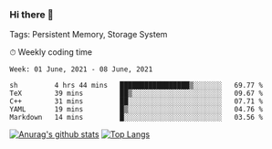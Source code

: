 ### Hi there 👋

Tags: Persistent Memory, Storage System

<!--

[![Anurag's github stats](https://github-readme-stats.vercel.app/api?username=wwyf)](https://github.com/anuraghazra/github-readme-stats)

[![Anurag's github stats](https://github-readme-stats.vercel.app/api?username=wwyf&count_private=true)](https://github.com/anuraghazra/github-readme-stats)


[![Top Langs](https://github-readme-stats.vercel.app/api/top-langs/?username=wwyf&count_private=true&&hide=jupyter%20notebook,html)](https://github.com/anuraghazra/github-readme-stats)



-->


⏱ Weekly coding time

<!--START_SECTION:waka-->
```text
Week: 01 June, 2021 - 08 June, 2021

sh         4 hrs 44 mins   █████████████████▒░░░░░░░   69.77 % 
TeX        39 mins         ██▒░░░░░░░░░░░░░░░░░░░░░░   09.67 % 
C++        31 mins         ██░░░░░░░░░░░░░░░░░░░░░░░   07.71 % 
YAML       19 mins         █▒░░░░░░░░░░░░░░░░░░░░░░░   04.76 % 
Markdown   14 mins         █░░░░░░░░░░░░░░░░░░░░░░░░   03.56 % 
```
<!--END_SECTION:waka-->



[![Anurag's github stats](https://github-readme-stats.vercel.app/api?username=wwyf&count_private=true&show_icons=true&hide_border=true)](https://github.com/anuraghazra/github-readme-stats) [![Top Langs](https://github-readme-stats.vercel.app/api/top-langs/?username=wwyf&count_private=true&hide=jupyter%20notebook,html,OpenEdge%20ABL&langs_count=10&layout=compact&hide_border=true)](https://github.com/anuraghazra/github-readme-stats)

<!--

[![willianrod's wakatime stats](https://github-readme-stats.vercel.app/api/wakatime?username=wwyf)](https://github.com/anuraghazra/github-readme-stats)


-->
